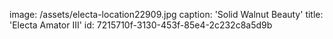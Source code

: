 image: /assets/electa-location22909.jpg
caption: 'Solid Walnut Beauty'
title: 'Electa Amator III'
id: 7215710f-3130-453f-85e4-2c232c8a5d9b
